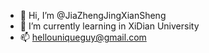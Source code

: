 - 👋 Hi, I’m @JiaZhengJingXianSheng
- 🌱 I’m currently learning in XiDian University
- 📫 hellouniqueguy@gmail.com
